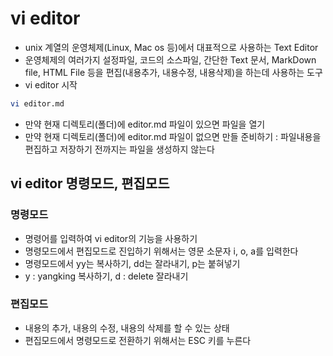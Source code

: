 # vi editor
- unix 계열의 운영체제(Linux, Mac os 등)에서 대표적으로 사용하는 Text Editor
- 운영체제의 여러가지 설정파일, 코드의 소스파일, 간단한 Text 문서, MarkDown file, HTML File 등을 
편집(내용추가, 내용수정, 내용삭제)을 하는데 사용하는 도구
- vi editor 시작
```bash
vi editor.md
```
- 만약 현재 디렉토리(폴더)에 editor.md 파일이 있으면 파일을 열기
- 만약 현재 디렉토리(폴더)에 editor.md 파일이 없으면 만들 준비하기 : 파일내용을 
편집하고 저장하기 전까지는 파일을 생성하지 않는다

## vi editor 명령모드, 편집모드

### 명령모드
- 명령어를 입력하여 vi editor의 기능을 사용하기
- 명령모드에서 편집모드로 진입하기 위해서는 영문 소문자 i, o, a를 입력한다
- 명령모드에서 yy는 복사하기, dd는 잘라내기, p는 붙혀넣기
- y : yangking 복사하기, d : delete 잘라내기

### 편집모드
- 내용의 추가, 내용의 수정, 내용의 삭제를 할 수 있는 상태
- 편집모드에서 명령모드로 전환하기 위해서는 ESC 키를 누른다

